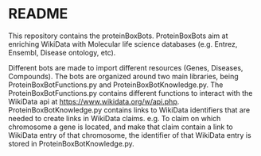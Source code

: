 # README #

This repository contains the proteinBoxBots. ProteinBoxBots aim at enriching WikiData with Molecular life science databases (e.g. Entrez, Ensembl, Disease ontology, etc).

Different bots are made to import different resources (Genes, Diseases, Compounds). The bots are organized around two main libraries, being ProteinBoxBotFunctions.py and 
ProteinBoxBotKnowledge.py. The ProteinBoxBotFunctions.py contains different functions to interact with the WikiData api at https://www.wikidata.org/w/api.php. ProteinBoxBotKnowledge.py 
contains links to WikiData identifiers that are needed to create links in WikiData claims. e.g. To claim on which chromosome a gene is located, and make that claim contain a
link to WikiData entry of that chromosome, the identifier of that WikiData entry is stored in ProteinBoxBotKnowledge.py. 


